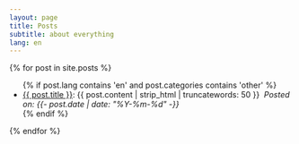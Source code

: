 ```yaml
---
layout: page
title: Posts
subtitle: about everything
lang: en
---
```

{% for post in site.posts %}
  <ul>
      {% if post.lang contains 'en' and post.categories contains 'other' %}
        <li><a href='{{ post.url }}'>{{ post.title }}</a>: {{ post.content | strip_html | truncatewords: 50 }}&nbsp;
          <i>Posted on: <time datetime="{{- post.date | date_to_xmlschema -}}">{{- post.date | date: "%Y-%m-%d" -}}</time></i>
        </li>
      {% endif %}
  </ul>
{% endfor %}